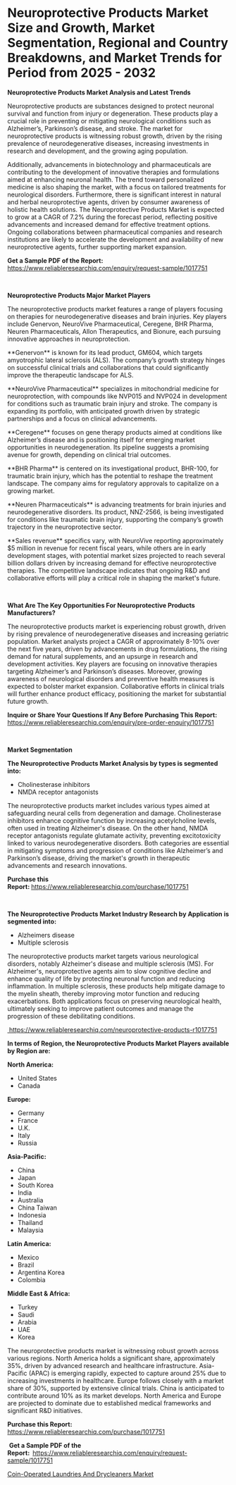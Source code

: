 <p><h1>Neuroprotective Products Market Size and Growth, Market Segmentation, Regional and Country Breakdowns, and Market Trends for Period from 2025 -  2032</h1></p><p><strong>Neuroprotective Products Market Analysis and Latest Trends</strong></p>
<p><p>Neuroprotective products are substances designed to protect neuronal survival and function from injury or degeneration. These products play a crucial role in preventing or mitigating neurological conditions such as Alzheimer’s, Parkinson’s disease, and stroke. The market for neuroprotective products is witnessing robust growth, driven by the rising prevalence of neurodegenerative diseases, increasing investments in research and development, and the growing aging population. </p><p>Additionally, advancements in biotechnology and pharmaceuticals are contributing to the development of innovative therapies and formulations aimed at enhancing neuronal health. The trend toward personalized medicine is also shaping the market, with a focus on tailored treatments for neurological disorders. Furthermore, there is significant interest in natural and herbal neuroprotective agents, driven by consumer awareness of holistic health solutions. The Neuroprotective Products Market is expected to grow at a CAGR of 7.2% during the forecast period, reflecting positive advancements and increased demand for effective treatment options. Ongoing collaborations between pharmaceutical companies and research institutions are likely to accelerate the development and availability of new neuroprotective agents, further supporting market expansion.</p></p>
<p><strong>Get a Sample PDF of the Report:&nbsp;</strong> <a href="https://www.reliableresearchiq.com/enquiry/request-sample/1017751?utm_campaign=3579&utm_medium=2&utm_source=Github&utm_content=ia&utm_term=21032025&utm_id=neuroprotective-products">https://www.reliableresearchiq.com/enquiry/request-sample/1017751</a></p>
<p>&nbsp;</p>
<p><strong>Neuroprotective Products Major Market Players</strong></p>
<p><p>The neuroprotective products market features a range of players focusing on therapies for neurodegenerative diseases and brain injuries. Key players include Genervon, NeuroVive Pharmaceutical, Ceregene, BHR Pharma, Neuren Pharmaceuticals, Allon Therapeutics, and Bionure, each pursuing innovative approaches in neuroprotection.</p><p>**Genervon** is known for its lead product, GM604, which targets amyotrophic lateral sclerosis (ALS). The company’s growth strategy hinges on successful clinical trials and collaborations that could significantly improve the therapeutic landscape for ALS. </p><p>**NeuroVive Pharmaceutical** specializes in mitochondrial medicine for neuroprotection, with compounds like NVP015 and NVP024 in development for conditions such as traumatic brain injury and stroke. The company is expanding its portfolio, with anticipated growth driven by strategic partnerships and a focus on clinical advancements.</p><p>**Ceregene** focuses on gene therapy products aimed at conditions like Alzheimer’s disease and is positioning itself for emerging market opportunities in neurodegeneration. Its pipeline suggests a promising avenue for growth, depending on clinical trial outcomes.</p><p>**BHR Pharma** is centered on its investigational product, BHR-100, for traumatic brain injury, which has the potential to reshape the treatment landscape. The company aims for regulatory approvals to capitalize on a growing market.</p><p>**Neuren Pharmaceuticals** is advancing treatments for brain injuries and neurodegenerative disorders. Its product, NNZ-2566, is being investigated for conditions like traumatic brain injury, supporting the company’s growth trajectory in the neuroprotective sector.</p><p>**Sales revenue** specifics vary, with NeuroVive reporting approximately $5 million in revenue for recent fiscal years, while others are in early development stages, with potential market sizes projected to reach several billion dollars driven by increasing demand for effective neuroprotective therapies. The competitive landscape indicates that ongoing R&D and collaborative efforts will play a critical role in shaping the market's future.</p></p>
<p>&nbsp;</p>
<p><strong>What Are The Key Opportunities For Neuroprotective Products Manufacturers?</strong></p>
<p><p>The neuroprotective products market is experiencing robust growth, driven by rising prevalence of neurodegenerative diseases and increasing geriatric population. Market analysts project a CAGR of approximately 8-10% over the next five years, driven by advancements in drug formulations, the rising demand for natural supplements, and an upsurge in research and development activities. Key players are focusing on innovative therapies targeting Alzheimer’s and Parkinson’s diseases. Moreover, growing awareness of neurological disorders and preventive health measures is expected to bolster market expansion. Collaborative efforts in clinical trials will further enhance product efficacy, positioning the market for substantial future growth.</p></p>
<p><strong>Inquire or Share Your Questions If Any Before Purchasing This Report:</strong> <a href="https://www.reliableresearchiq.com/enquiry/pre-order-enquiry/1017751?utm_campaign=3579&utm_medium=2&utm_source=Github&utm_content=ia&utm_term=21032025&utm_id=neuroprotective-products">https://www.reliableresearchiq.com/enquiry/pre-order-enquiry/1017751</a></p>
<p>&nbsp;</p>
<p><strong>Market Segmentation</strong></p>
<p><strong>The Neuroprotective Products Market Analysis by types is segmented into:</strong></p>
<p><ul><li>Cholinesterase inhibitors</li><li>NMDA receptor antagonists</li></ul></p>
<p><p>The neuroprotective products market includes various types aimed at safeguarding neural cells from degeneration and damage. Cholinesterase inhibitors enhance cognitive function by increasing acetylcholine levels, often used in treating Alzheimer's disease. On the other hand, NMDA receptor antagonists regulate glutamate activity, preventing excitotoxicity linked to various neurodegenerative disorders. Both categories are essential in mitigating symptoms and progression of conditions like Alzheimer’s and Parkinson’s disease, driving the market's growth in therapeutic advancements and research innovations.</p></p>
<p><strong>Purchase this Report:&nbsp;</strong><a href="https://www.reliableresearchiq.com/purchase/1017751?utm_campaign=3579&utm_medium=2&utm_source=Github&utm_content=ia&utm_term=21032025&utm_id=neuroprotective-products">https://www.reliableresearchiq.com/purchase/1017751</a></p>
<p>&nbsp;</p>
<p><strong>The Neuroprotective Products Market Industry Research by Application is segmented into:</strong></p>
<p><ul><li>Alzheimers disease</li><li>Multiple sclerosis</li></ul></p>
<p><p>The neuroprotective products market targets various neurological disorders, notably Alzheimer's disease and multiple sclerosis (MS). For Alzheimer's, neuroprotective agents aim to slow cognitive decline and enhance quality of life by protecting neuronal function and reducing inflammation. In multiple sclerosis, these products help mitigate damage to the myelin sheath, thereby improving motor function and reducing exacerbations. Both applications focus on preserving neurological health, ultimately seeking to improve patient outcomes and manage the progression of these debilitating conditions.</p></p>
<p><a href="https://www.reliableresearchiq.com/neuroprotective-products-r1017751?utm_campaign=3579&utm_medium=2&utm_source=Github&utm_content=ia&utm_term=21032025&utm_id=neuroprotective-products">&nbsp;https://www.reliableresearchiq.com/neuroprotective-products-r1017751</a></p>
<p><strong>In terms of Region, the Neuroprotective Products Market Players available by Region are:</strong></p>
<p>
    <p> <strong> North America: </strong>
        <ul>
            <li>United States</li>
            <li>Canada</li>
        </ul>
        </p> 
    <p> <strong> Europe: </strong>
        <ul>
            <li>Germany</li>
            <li>France</li>
            <li>U.K.</li>
            <li>Italy</li>
            <li>Russia</li>
        </ul>
        </p> 
    <p> <strong> Asia-Pacific: </strong>
        <ul>
            <li>China</li>
            <li>Japan</li>
            <li>South Korea</li>
            <li>India</li>
            <li>Australia</li>
            <li>China Taiwan</li>
            <li>Indonesia</li>
            <li>Thailand</li>
            <li>Malaysia</li>
        </ul>
        </p> 
    <p> <strong> Latin America: </strong>
        <ul>
            <li>Mexico</li>
            <li>Brazil</li>
            <li>Argentina Korea</li>
            <li>Colombia</li>
        </ul>
        </p> 
    <p> <strong> Middle East & Africa: </strong>
        <ul>
            <li>Turkey</li>
            <li>Saudi</li>
            <li>Arabia</li>
            <li>UAE</li>
            <li>Korea</li>
        </ul>
    </p>
    </p>
<p><p>The neuroprotective products market is witnessing robust growth across various regions. North America holds a significant share, approximately 35%, driven by advanced research and healthcare infrastructure. Asia-Pacific (APAC) is emerging rapidly, expected to capture around 25% due to increasing investments in healthcare. Europe follows closely with a market share of 30%, supported by extensive clinical trials. China is anticipated to contribute around 10% as its market develops. North America and Europe are projected to dominate due to established medical frameworks and significant R&D initiatives.</p></p>
<p><strong>Purchase this Report: </strong><a href="https://www.reliableresearchiq.com/purchase/1017751?utm_campaign=3579&utm_medium=2&utm_source=Github&utm_content=ia&utm_term=21032025&utm_id=neuroprotective-products">https://www.reliableresearchiq.com/purchase/1017751</a></p>
<p>&nbsp;<strong>Get a Sample PDF of the Report:&nbsp;&nbsp;</strong><a href="https://www.reliableresearchiq.com/enquiry/request-sample/1017751?utm_campaign=3579&utm_medium=2&utm_source=Github&utm_content=ia&utm_term=21032025&utm_id=neuroprotective-products">https://www.reliableresearchiq.com/enquiry/request-sample/1017751</a></p>
<p><strong></strong></p>
<p><p><a href="https://github.com/theyasnare5w/Market-Research-Report-List-1/blob/main/coin-operated-laundries-and-drycleaners-market.md?utm_campaign=3579&utm_medium=2&utm_source=Github&utm_content=ia&utm_term=21032025&utm_id=neuroprotective-products">Coin-Operated Laundries And Drycleaners Market</a></p></p>